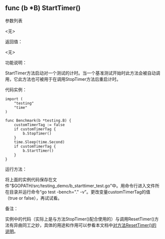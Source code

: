 ## func (b *B) StartTimer()

参数列表

  <无>

返回值：

  <无>

功能说明：

StartTimer方法启动对一个测试的计时。当一个基准测试开始时此方法会被自动调用，它此方法也可被用于在调用StopTimer方法后重启计时。

代码实例：

	import (
		"testing"
		"time"
	)

	func Benchmark(b *testing.B) {
		customTimerTag := false
		if customTimerTag {
			b.StopTimer()
		}
		time.Sleep(time.Second)
		if customTimerTag {
			b.StartTimer()
		}
	}

运行方法：

将上面的实例代码保存在文件“$GOPATH/src/testing_demo/b_starttimer_test.go”中。用命令行进入文件所在目录并运行命令“go test -bench="." -v”。更改变量customTimerTag的值（true or false），再试试看。


备注：

实例中的代码（实际上是与方法StopTimer()配合使用的）与调用ResetTimer()方法有异曲同工之妙，具体的用途和作用可以参看本文档中[对方法ResetTimer()的说明](B_ResetTimer.md)。
